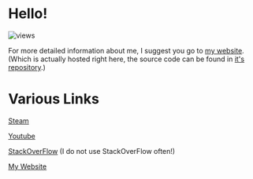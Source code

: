 # Hello!

![views](https://komarev.com/ghpvc/?username=nickelulz&color=brightgreen)

For more detailed information about me, I suggest you go to [my website](https://nickelulz.github.io). 
(Which is actually hosted right here, the source code can be found in [it's repository](https://github.com/nickelulz/nickelulz.github.io).)

# Various Links

[Steam](https://steamcommunity.com/id/nickelulz)

[Youtube](https://www.youtube.com/channel/UCztEQkBZUKZr7d4QEeKzwoA)

[StackOverFlow](https://stackoverflow.com/users/14091128/nickel) (I do not use StackOverFlow often!)

[My Website](https://nickelulz.github.io)
